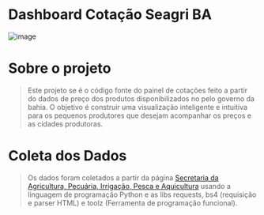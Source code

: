 # Dashboard Cotação Seagri BA
![image](https://user-images.githubusercontent.com/48892066/148826412-b04823b4-ff6c-4475-87b3-a752ea02bbf4.png)


# Sobre o projeto
> Este projeto se é o código fonte do painel de cotações feito a partir do dados de preço dos produtos disponibilizados no pelo governo da bahia.
> O objetivo é construir uma visualização inteligente e intuitiva para os pequenos produtores que desejam acompanhar os preços e as cidades produtoras.

# Coleta dos Dados
> Os dados foram coletados a partir da página <a href="http://www.seagri.ba.gov.br/cotacao?produto=&praca=&tipo=&data_inicio=01%2F01%2F2021&data_final=02%2F01%2F2022">Secretaria da Agricultura, Pecuária, Irrigação, Pesca e Aquicultura</a>
> usando a linguagem de programação Python e as libs requests, bs4 (requisição e parser HTML) e toolz (Ferramenta de programação funcional).
> 

